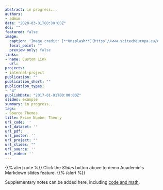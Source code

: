 ```yaml
---
abstract: in progress...
authors:
- admin
date: "2020-03-01T00:00:00Z"
doi: ""
featured: false
image:
  caption: 'Image credit: [**Unsplash**](https://www.scitecheuropa.eu/wp-content/uploads/2019/05/reimann-hypothesis-prime-numbers-696x392.jpg)'
  focal_point: ""
  preview_only: false
links:
- name: Custom Link
  url: 
projects:
- internal-project
publication: ""
publication_short: ""
publication_types:
- "4"
publishDate: "2017-01-01T00:00:00Z"
slides: example
summary: in progress...
tags:
- Source Themes
title: Prime Number Theory
url_code: ''
url_dataset: ''
url_pdf: 
url_poster: ''
url_project: ""
url_slides: ""
url_source: ''
url_video: ''
---
```


{{% alert note %}}
Click the *Slides* button above to demo Academic's Markdown slides feature.
{{% /alert %}}

Supplementary notes can be added here, including [code and math](https://sourcethemes.com/academic/docs/writing-markdown-latex/).
